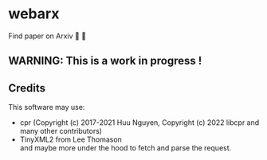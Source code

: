# webarx
Find paper on Arxiv :postbox: :bookmark_tabs:

## WARNING: This is a work in progress !

## Credits
This software may use:
- cpr (Copyright (c) 2017-2021 Huu Nguyen, Copyright (c) 2022 libcpr and many other contributors)
- TinyXML2 from Lee Thomason   
and maybe more under the hood to fetch and parse the request.
